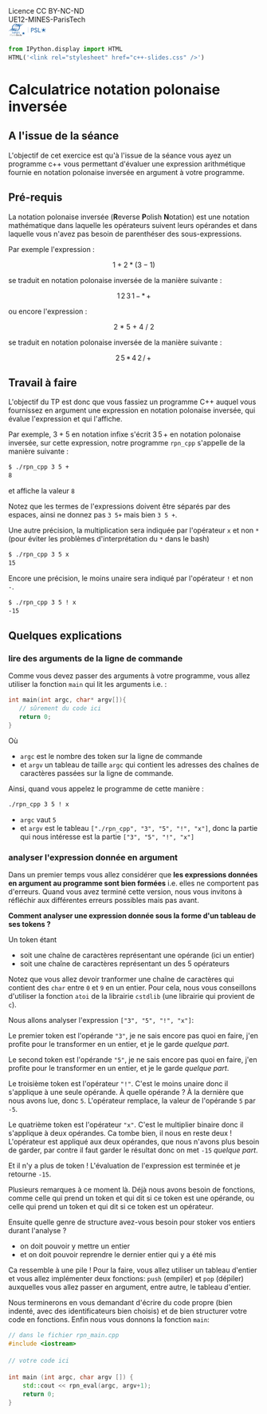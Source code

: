 <div class="licence">
<span>Licence CC BY-NC-ND</span>
<div style="display:grid">
    <span>UE12-MINES-ParisTech</span>
</div>
<div style="display:grid">
    <span><img src="media/ensmp-25-alpha.png" /></span>
</div>
</div>

```python
from IPython.display import HTML
HTML('<link rel="stylesheet" href="c++-slides.css" />')
```

#  Calculatrice notation polonaise inversée 


## A l'issue de la séance 


L'objectif de cet exercice est qu'à l'issue de la séance vous ayez un programme c++ vous permettant d'évaluer une expression arithmétique fournie en notation polonaise inversée en argument à votre programme.


## Pré-requis 

La notation polonaise inversée (**R**everse **P**olish **N**otation) est une notation mathématique dans laquelle les opérateurs suivent leurs opérandes et dans laquelle vous n'avez pas besoin de parenthéser des sous-expressions.

Par exemple l'expression : 

$$1+2*(3-1)$$ 

se traduit en notation polonaise inversée de la manière suivante : 

$$ 1\, 2\, 3\, 1\, -\, *\, +$$

ou encore l'expression :

$$2\ *\ 5\ +\ 4\ /\ 2$$

se traduit en notation polonaise inversée de la manière suivante :

$$2\, 5\, *\, 4\, 2\, /\, +\,$$


## Travail à faire

<!-- #region -->
L'objectif du TP est donc que vous fassiez un programme C++ auquel vous fournissez en argument une expression en notation polonaise inversée, qui évalue l'expression et qui l'affiche.

Par exemple, $3 + 5$ en notation infixe s'écrit $3\, 5 \, +$ en notation polonaise inversée, sur cette expression, notre programme `rpn_cpp` s'appelle de la manière suivante :

```bash 
$ ./rpn_cpp 3 5 +
8
```
et affiche la valeur `8`



Notez que les termes de l'expressions doivent être séparés par des espaces, ainsi ne donnez pas `3 5+` mais bien `3 5 +`.

Une autre précision, la multiplication sera indiquée par l'opérateur `x` et non `*` (pour éviter les problèmes d'interprétation du `*` dans le bash)

```bash 
$ ./rpn_cpp 3 5 x
15
```

Encore une précision, le moins unaire sera indiqué par l'opérateur `!` et non `-`.

```bash 
$ ./rpn_cpp 3 5 ! x
-15
```
<!-- #endregion -->
## Quelques explications


### lire des arguments de la ligne de commande

<!-- #region -->
Comme vous devez passer des arguments à votre programme, vous allez utiliser la fonction `main` qui lit les arguments i.e. : 

```c++
int main(int argc, char* argv[]){
   // sûrement du code ici
   return 0;
}
```

Où
* `argc` est le nombre des token sur la ligne de commande
* et `argv` un tableau de taille `argc` qui contient les adresses des chaînes de caractères passées sur la ligne de commande.

Ainsi, quand vous appelez le programme de cette manière :
```bash
./rpn_cpp 3 5 ! x
```

* `argc` vaut `5`
* et `argv` est le tableau `["./rpn_cpp", "3", "5", "!", "x"]`, donc la partie qui nous intéresse est la partie `["3", "5", "!", "x"]`
<!-- #endregion -->
### analyser l'expression donnée en argument


Dans un premier temps vous allez considérer que **les expressions données en argument au programme sont bien formées** i.e. elles ne comportent pas d'erreurs. Quand vous avez terminé cette version, nous vous invitons à réfléchir aux différentes erreurs possibles mais pas avant.
<!-- #region -->
**Comment analyser une expression donnée sous la forme d'un tableau de ses tokens ?**

Un token étant
* soit une chaîne de caractères représentant une opérande (ici un entier)
* soit une chaîne de caractères représentant un des $5$ opérateurs

Notez que vous allez devoir tranformer une chaîne de caractères qui contient des `char` entre `0` et `9` en un entier. Pour cela, nous vous conseillons d'utiliser la fonction `atoi` de la librairie `cstdlib` (une librairie qui provient de `c`).

Nous allons analyser l'expression `["3", "5", "!", "x"]`:

Le premier token est l'opérande `"3"`, je ne sais encore pas quoi en faire, j'en profite pour le transformer en un entier, et je le garde *quelque part*.

Le second token est l'opérande `"5"`, je ne sais encore pas quoi en faire, j'en profite pour le transformer en un entier, et je le garde *quelque part*.

Le troisième token est l'opérateur `"!"`. C'est le moins unaire donc il s'applique à une seule opérande. À quelle opérande ? À la dernière que nous avons lue, donc `5`. L'opérateur remplace, la valeur de l'opérande `5` par `-5`.

Le quatrième token est l'opérateur `"x"`. C'est le multiplier binaire donc il s'applique à deux opérandes. Ca tombe bien, il nous en reste deux ! L'opérateur est appliqué aux deux opérandes, que nous n'avons plus besoin de garder, par contre il faut garder le résultat donc on met `-15` *quelque part*.

Et il n'y a plus de token ! L'évaluation de l'expression est terminée et je retourne `-15`.

Plusieurs remarques à ce moment là. Déjà nous avons besoin de fonctions, comme celle qui prend un token et qui dit si ce token est une opérande, ou celle qui prend un token et qui dit si ce token est un opérateur.

Ensuite quelle genre de structure avez-vous besoin pour stoker vos entiers durant l'analyse ?
* on doit pouvoir y mettre un entier
* et on doit pouvoir reprendre le dernier entier qui y a été mis

Ca ressemble à une pile ! Pour la faire, vous allez utiliser un tableau d'entier et vous allez implémenter deux fonctions: `push` (empiler) et `pop` (dépiler) auxquelles vous allez passer en argument, entre autre, le tableau d'entier.

Nous terminerons en vous demandant d'écrire du code propre (bien indenté, avec des identificateurs bien choisis) et de bien structurer votre code en fonctions. Enfin nous vous donnons la fonction `main`:

```c++
// dans le fichier rpn_main.cpp
#include <iostream>

// votre code ici

int main (int argc, char argv []) {
    std::cout << rpn_eval(argc, argv+1);
    return 0;
}
```
<!-- #endregion -->
